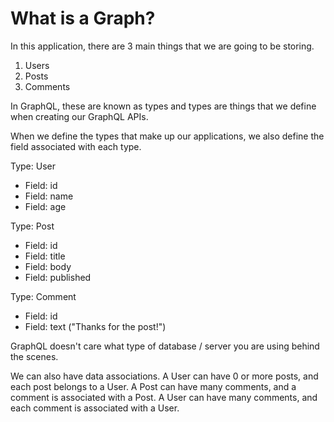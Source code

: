 # What is a Graph?

In this application, there are 3 main things that we are going to be storing.

1. Users
2. Posts
3. Comments

In GraphQL, these are known as types and types are things that we define when creating our GraphQL APIs.

When we define the types that make up our applications, we also define the field associated with each type.

Type: User

- Field: id
- Field: name
- Field: age

Type: Post

- Field: id
- Field: title
- Field: body
- Field: published

Type: Comment

- Field: id
- Field: text ("Thanks for the post!")

GraphQL doesn't care what type of database / server you are using behind the scenes.

We can also have data associations.
A User can have 0 or more posts, and each post belongs to a User.
A Post can have many comments, and a comment is associated with a Post.
A User can have many comments, and each comment is associated with a User.
